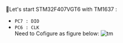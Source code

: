 💠Let's start STM32F407VGT6 with TM1637 :<br>
- `PC7 : DIO`
- `PC6 : CLK`<br>
Need to Cofigure as figure below:
![tm](https://github.com/DNZioo/STM32F407VGT6_Project/assets/132254089/2ff4097a-c096-48ca-ae3a-6010bbf9ecb3)
